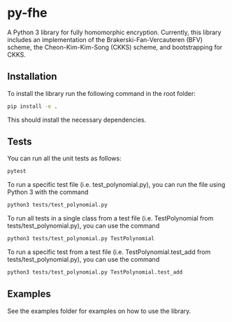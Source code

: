 # py-fhe
A Python 3 library for fully homomorphic encryption. Currently, this library includes an implementation of the Brakerski-Fan-Vercauteren (BFV) scheme, the Cheon-Kim-Kim-Song (CKKS) scheme, and bootstrapping for CKKS.

## Installation

To install the library run the following command in the root folder:
```sh
pip install -e .
```

This should install the necessary dependencies.

## Tests
You can run all the unit tests as follows:
```sh
pytest
```
To run a specific test file (i.e. test_polynomial.py), you can run the file using Python 3 with the command
```sh
python3 tests/test_polynomial.py
```
To run all tests in a single class from a test file (i.e. TestPolynomial from tests/test_polynomial.py), you can use the command
```sh
python3 tests/test_polynomial.py TestPolynomial
```
To run a specific test from a test file (i.e. TestPolynomial.test_add from tests/test_polynomial.py), you can use the command
```sh
python3 tests/test_polynomial.py TestPolynomial.test_add
```

## Examples
See the examples folder for examples on how to use the library.

